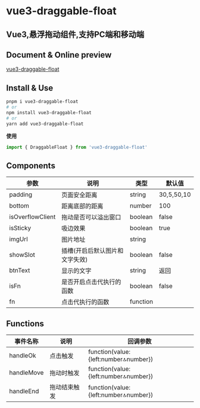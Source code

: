 # vue3-draggable-float
## Vue3,悬浮拖动组件,支持PC端和移动端

## Document & Online preview

[vue3-draggable-float](https://github.com/cl1169451697/vue3-draggable-float/)

## Install & Use

```bash
pnpm i vue3-draggable-float
# or
npm install vue3-draggable-float
# or
yarn add vue3-draggable-float
```


**使用**

```ts
import { DraggableFloat } from 'vue3-draggable-float'
```

## Components

参数 | 说明               | 类型       | 默认值
-- |------------------|----------| --
padding | 页面安全距离           | string   | 30,5,50,10
bottom | 距离底部的距离          | number   | 100
isOverflowClient | 拖动是否可以溢出窗口       | boolean  | false
isSticky | 吸边效果             | boolean  | true
imgUrl | 图片地址             | string   |
showSlot | 插槽(开启后默认图片和文字失效) | boolean  | false
btnText | 显示的文字            | string   | 返回
isFn | 是否开启点击代执行的函数     | boolean  | false
fn | 点击代执行的函数         | function | 


## Functions

事件名称| 说明    | 回调参数
-- |-------| --
handleOk | 点击触发  | function(value:{left:number:top:number})	
handleMove | 拖动时触发 | function(value:{left:number:top:number})	
handleEnd | 拖动结束触发 | function(value:{left:number:top:number})	

